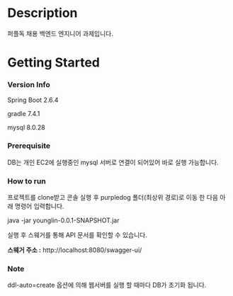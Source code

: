 # Description

퍼플독 채용 백엔드 엔지니어 과제입니다.



# Getting Started

### Version Info

Spring Boot 2.6.4  

gradle 7.4.1  

mysql 8.0.28  



### Prerequisite

DB는 개인 EC2에 실행중인 mysql 서버로 연결이 되어있어 바로 실행 가능합니다.  



### How to run

프로젝트를 clone받고 콘솔 실행 후 purpledog 폴더(최상위 경로)로 이동 한 다음 아래 명령어 입력합니다.  

java -jar younglin-0.0.1-SNAPSHOT.jar



실행 후 스웨거를 통해 API 문서를 확인할 수 있습니다.   

**스웨거 주소 :**  http://localhost:8080/swagger-ui/



### Note

ddl-auto=create 옵션에 의해 웹서버를 실행 할 때마다 DB가 초기화 됩니다.  



